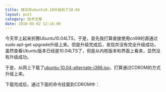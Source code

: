 ```yaml
---
title: 成功将ubuntu9.10升级到了10.04
layout: post
category: 技术文章
date: 2010-05-02 12:16:00
---
```


今天早上起来折腾Ubuntu10.04LTS，于是，首先我打算直接使用cn99的源通过sudo apt-get upgrade升级上来。但是升级完成后，发现并没有完全升级成功，虽然查看Ubuntu版本已经是10.04LTS了，但是从内核版本和界面上看来，显然没有升级成功。

于是，从网上下载了[ubuntu-10.04-alternate-i386.iso](http://mirrors.163.com/ubuntu-releases/.pool/ubuntu-10.04-alternate-i386.iso)，打算通过CDROM的方式升级上来。

下载完成后，通过下面的命令挂载到CDROM中：

<div class="cnblogs_code">
<div><!--

Code highlighting produced by Actipro CodeHighlighter (freeware)

http://www.CodeHighlighter.com/

--><span style="color: #000000;">sudo&nbsp;mount&nbsp;</span><span style="color: #000000;">-</span><span style="color: #000000;">o&nbsp;loop&nbsp;~</span><span style="color: #000000;">/</span><span style="color: #000000;">Desktop</span><span style="color: #000000;">/</span><span style="color: #000000;">ubuntu</span><span style="color: #000000;">-</span><span style="color: #000000;">10.04</span><span style="color: #000000;">-</span><span style="color: #000000;">alternate</span><span style="color: #000000;">-</span><span style="color: #000000;">i386.iso&nbsp;</span><span style="color: #000000;">/</span><span style="color: #000000;">media</span><span style="color: #000000;">/</span><span style="color: #000000;">cdrom0</span></div>
</div>
然后，如果自动运行了的话，会弹出一个升级的对话框：

![](https://help.ubuntu.com/community/KarmicUpgrades?action=AttachFile&amp;do=get&amp;target=umcd1.png)&nbsp;

如果，没有弹出，按ALT＋F2，输入下面的命令执行：

<div class="cnblogs_code">
<div><!--

Code highlighting produced by Actipro CodeHighlighter (freeware)

http://www.CodeHighlighter.com/

--><span style="color: #000000;">gksu&nbsp;</span><span style="color: #800000;">"</span><span style="color: #800000;">sh&nbsp;/cdrom/cdromupgrade</span><span style="color: #800000;">"</span>

</div>
</div>
<pre>如果你运气好，直接就升级成功了。但是我一般没有那么幸运，老是遇到这样那样的错误。比如，这次折腾中就遇到了下面的问题。

</pre>

#### 1. 安装的python崩溃，请修复'/usr/bin/python'链结

<pre>解决办法：升级时，python的默认版本需要是2.6，但我的机器默认是2.5。所以出错了。修改一下Python的链接：
</pre>
<div class="cnblogs_code">
<div><!--

Code highlighting produced by Actipro CodeHighlighter (freeware)

http://www.CodeHighlighter.com/

--><span style="color: #000000;">sudo&nbsp;ln&nbsp;</span><span style="color: #000000;">-</span><span style="color: #000000;">sf&nbsp;</span><span style="color: #000000;">/</span><span style="color: #000000;">usr</span><span style="color: #000000;">/</span><span style="color: #000000;">bin</span><span style="color: #000000;">/</span><span style="color: #000000;">python2.</span><span style="color: #000000;">6</span><span style="color: #000000;">&nbsp;</span><span style="color: #000000;">/</span><span style="color: #000000;">usr</span><span style="color: #000000;">/</span><span style="color: #000000;">bin</span><span style="color: #000000;">/</span><span style="color: #000000;">python</span></div>
</div>

#### 2. 'E:Internal Error, Could not perform immediate configuration (2) on util-linux'

<pre>解决办法：我也不确定是怎么解决的，各种命令执行了一通。
首先把&#8220;软件源&#8221;里的&#8220;可从互联网下载&#8221;的可选框都去掉。执行：
</pre><div class="cnblogs_code"><div><span style="color: #000000;">sudo&nbsp;dpkg&nbsp;</span><span style="color: #000000;">--</span><span style="color: #000000;">configure&nbsp;</span><span style="color: #000000;">-</span><span style="color: #000000;">a

sudo&nbsp;apt</span><span style="color: #000000;">-</span><span style="color: #000000;">get&nbsp;upgrade&nbsp;</span><span style="color: #000000;">--</span><span style="color: #000000;">all</span></div>
</div>

#### 
3. 升级过程中python2.6出错，导致升级终止。

<pre>解决办法：重新安装python2.6。
</pre><div class="cnblogs_code"><div><span style="color: #000000;">sudo&nbsp;apt</span><span style="color: #000000;">-</span><span style="color: #000000;">get&nbsp;install&nbsp;python2.</span><span style="color: #000000;">6</span>
</div>
</div>
<pre>
折腾来折腾去，终于升级成功了。重启，内核版本已经是10.04的了，然后登录界面也变了。
进来后，发现窗口的&#8220;关闭，最小化，最大化&#8221;按钮跑到左上角了，还真有点不习惯。秀一下我的桌面吧。
![](http://images.cnblogs.com/cnblogs_com/coderzh/ubuntu/ubuntu10.04.png)&nbsp;
</pre>

